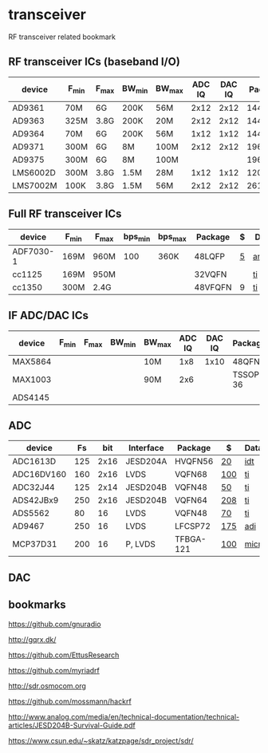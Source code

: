 # transceiver

RF transceiver related bookmark

## RF transceiver ICs (baseband I/O)

| device | F<sub>min | F<sub>max | BW<sub>min | BW<sub>max | ADC IQ | DAC IQ | Package | $ | Datasheet | Interface |
|--------|-----------|-----------|------------|------------|--------|--------|---------|---|-----------|-----------|
| AD9361 | 70M | 6G | 200K | 56M | 2x12 | 2x12 | 144CSP | | [analog.com](http://www.analog.com/media/en/technical-documentation/data-sheets/AD9361.pdf) | P |
| AD9363 | 325M | 3.8G | 200K | 20M | 2x12 | 2x12 | 144CSP | [118](https://www.digikey.com/product-detail/en/analog-devices-inc/AD9363ABCZ/AD9363ABCZ-ND/6566180) | [analog.com](http://www.analog.com/media/en/technical-documentation/data-sheets/AD9363.pdf) | P |
| AD9364 | 70M | 6G | 200K | 56M | 1x12 | 1x12 | 144CSP | [175](https://www.digikey.com/product-detail/en/AD9364BBCZ/AD9364BBCZ-ND/4747823) | [analog.com](http://www.analog.com/media/en/technical-documentation/data-sheets/AD9364.pdf) | P |
| AD9371 | 300M | 6G | 8M | 100M | 2x12 | 2x12 | 196CSP | [340](https://www.digikey.com/product-detail/en/analog-devices-inc/AD9371BBCZ/AD9371BBCZ-ND/6163959) | [analog.com](http://www.analog.com/media/en/technical-documentation/data-sheets/AD9371.pdf) | JESD204B |
| AD9375 | 300M | 6G | 8M | 100M | | | 196CSP | 325 | [analog.com](http://www.analog.com/media/en/technical-documentation/data-sheets/AD9375.pdf) | JESD204B |
| LMS6002D | 300M | 3.8G | 1.5M | 28M | 1x12 | 1x12 | 120DQFN | [35](http://www.digikey.com/product-detail/en/lime-microsystems-ltd/LMS6002DFN/1434-1000-1-ND/4177113) |[docs](https://github.com/myriadrf/LMS6002D-docs) | P |
| LMS7002M | 100K | 3.8G | 1.5M | 56M | 2x12 | 2x12 | 261aQFN | [110](https://www.digikey.com/products/en/rf-if-and-rfid/rf-transceiver-ics/879?k=LMS7002M) |[docs](https://github.com/myriadrf/LMS7002M-docs) | JESD207 |

## Full RF transceiver ICs

| device | F<sub>min | F<sub>max | bps<sub>min | bps<sub>max |  Package | $ | Datasheet |
|--------|-----------|-----------|-------------|-------------|----------|---|-----------|
| ADF7030-1 | 169M | 960M | 100 | 360K | 48LQFP | [5](https://www.digikey.com/product-detail/en/analog-devices-inc/ADF7030-1BCPZN/ADF7030-1BCPZN-ND/6163961) | [analog.com](http://www.analog.com/media/en/technical-documentation/data-sheets/ADF7030-1.pdf) |
| cc1125 | 169M | 950M | | | 32VQFN | | [ti](http://www.ti.com/lit/ds/symlink/cc1125.pdf) |
| cc1350 | 300M | 2.4G | | | 48VFQFN | 9 | [ti](http://www.ti.com/lit/ds/symlink/cc1350.pdf) |

## IF ADC/DAC ICs

| device | F<sub>min | F<sub>max | BW<sub>min | BW<sub>max | ADC IQ | DAC IQ | Package | $ | Datasheet |
|--------|-----------|-----------|------------|------------|--------|--------|---------|---|-----------|
| MAX5864 | | | | 10M | 1x8 | 1x10 | 48QFN | [9](http://www.digikey.com/product-detail/en/maxim-integrated/MAX5864ETM%2B/MAX5864ETM%2B-ND/1779247) | [maxim](https://www.maximintegrated.com/en/products/analog/data-converters/analog-front-end-ics/MAX5864.html) |
| MAX1003 | | | | 90M | 2x6 | | TSSOP-36 | [8](https://www.digikey.com/short/q7t351) | [maxim](http://datasheets.maximintegrated.com/en/ds/MAX1003.pdf) |
| ADS4145 | | | |     |     | |          | [62](https://www.digikey.com/short/qtd9qq) | [ti](http://www.ti.com/lit/ds/symlink/ads4145.pdf) |

## ADC

| device   | Fs  | bit  | Interface | Package | $ | Datascheet |
|----------|-----|------|-----------|---------|---|------------|
| ADC1613D | 125 | 2x16 | JESD204A  | HVQFN56 | [20](https://www.digikey.com/short/qq1j1c) | [idt](http://www.idt.com/document/dst/adc1613d-ser-datasheet) |
| ADC16DV160 | 160 | 2x16 | LVDS | VQFN68 | [100](https://www.digikey.com/short/qq1pj9) | [ti](http://www.ti.com/lit/ds/symlink/adc16dv160.pdf) |
| ADC32J44 | 125 | 2x14 | JESD204B | VQFN48 | [50](https://www.digikey.com/short/qq1pn7) | [ti](http://www.ti.com/product/ADC32J44/datasheet) |
| ADS42JBx9  | 250 | 2x16 | JESD204B | VQFN64 | [208](https://www.digikey.com/short/qq1pzv) | [ti](http://www.ti.com/lit/ds/symlink/ads42jb69.pdf) |
| ADS5562 | 80 | 16 | LVDS | VQFN48 | [70](https://www.digikey.com/short/qq1pvz) | [ti](http://www.ti.com/lit/ds/symlink/ads5562.pdf) |
| AD9467  | 250 | 16 | LVDS | LFCSP72 | [175](https://www.digikey.com/short/q83dmz) | [adi](http://www.analog.com/media/en/technical-documentation/data-sheets/AD9467.pdf) |
| MCP37D31 | 200 |   16 | P, LVDS   | TFBGA-121 | [100](https://www.digikey.com/short/qq1p31) | [microchip](http://ww1.microchip.com/downloads/en/DeviceDoc/20005322D.pdf) |



## DAC

## bookmarks

https://github.com/gnuradio

http://gqrx.dk/

https://github.com/EttusResearch

https://github.com/myriadrf

http://sdr.osmocom.org

https://github.com/mossmann/hackrf

http://www.analog.com/media/en/technical-documentation/technical-articles/JESD204B-Survival-Guide.pdf

https://www.csun.edu/~skatz/katzpage/sdr_project/sdr/

